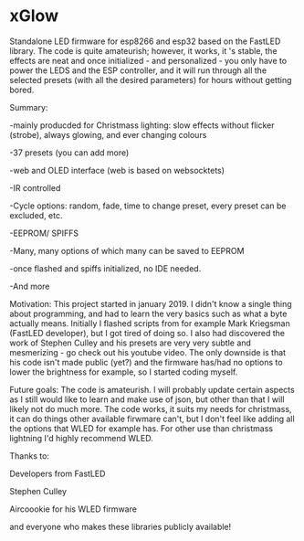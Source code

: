 # xGlow
 Standalone LED firmware for esp8266 and esp32 based on the FastLED library. The code is quite amateurish; however, it works, it 's stable, the effects are neat and once initialized - and personalized - you only have to power the LEDS and the ESP controller, and it will run through all the selected presets (with all the desired parameters) for hours without getting bored.

 Summary:

 -mainly producded for Christmass lighting: slow effects without flicker (strobe), always glowing, and ever changing colours

 -37 presets (you can add more)

 -web and OLED interface (web is based on websocktets)

 -IR controlled

 -Cycle options: random, fade, time to change preset, every preset can be excluded, etc.

 -EEPROM/ SPIFFS

 -Many, many options of which many can be saved to EEPROM

 -once flashed and spiffs initialized, no IDE needed.

 -And more

 Motivation:
This project started in january 2019. I didn't know a single thing about programming, and had to learn the very basics such as what a byte actually means. Initially I flashed scripts from for example Mark Kriegsman (FastLED developer),  but I got tired of doing so. I also had discovered the work of Stephen Culley and his presets are very very subtle and mesmerizing - go check out his youtube video. The only downside is that his code isn't made public (yet?) and the firmware has/had no options to lower the brightness for example, so I started coding myself.

Future goals:
The code is amateurish. I will probably update certain aspects as I still would like to learn and make use of json, but other than that I will likely not do much more. The code works, it suits my needs for christmass, it can do things other available firwmare can't, but I don't feel like adding all the options that WLED for example has. For other use than christmass lightning I'd highly recommend WLED. 

Thanks to:

Developers from FastLED

Stephen Culley 

Aircoookie for his WLED firmware

and everyone who makes these libraries publicly available!


